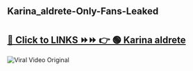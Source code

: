 
 ## Karina_aldrete-Only-Fans-Leaked

# <h2><a href="https://clipsfans.com/Karina_aldrete&ref=git">🔗 Click to LINKS ⏩⏩ 👉 🟢 Karina aldrete </a></h2>

<a href="https://clipsfans.com/Karina_aldrete&ref=git" rel="nofollow" data-target="animated-image.originalLink"><img src="https://i.ibb.co.com/xMMVF88/686577567.gif" alt="Viral Video Original" style="max-width: 100%; display: inline-block;" data-target="animated-image.originalImage"></a>
